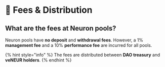 # 🥧 Fees & Distribution

## What are the fees at Neuron pools?

Neuron pools have **no deposit** and **withdrawal fees**. However, a 1% **management fee** and a 10% **performance fee** are incurred for all pools.&#x20;

{% hint style="info" %}
The fees are distributed between **DAO treasury** and **veNEUR holders**.
{% endhint %}
